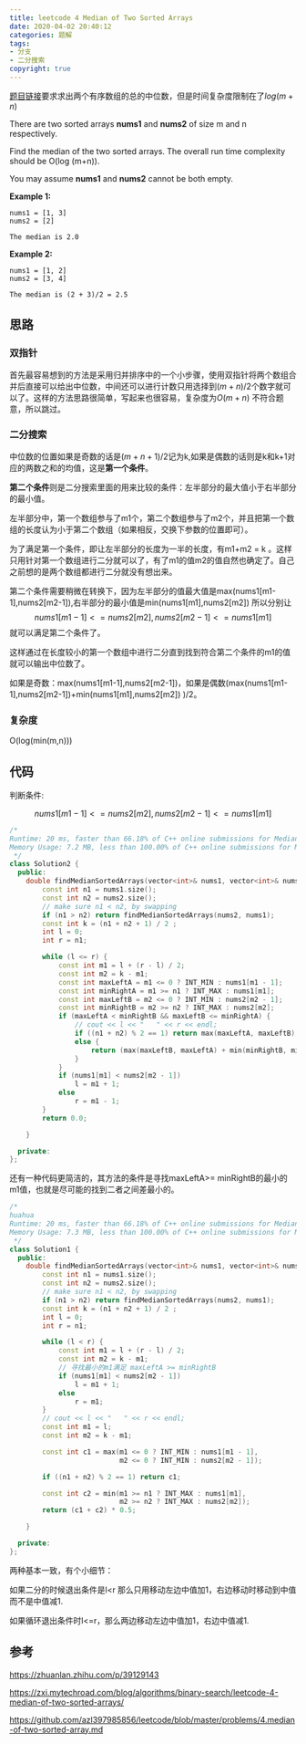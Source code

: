 ```yaml
---
title: leetcode 4 Median of Two Sorted Arrays
date: 2020-04-02 20:40:12
categories: 题解
tags:
- 分支
- 二分搜索
copyright: true
---
```


[题目链接](<https://leetcode.com/problems/median-of-two-sorted-arrays/> )要求求出两个有序数组的总的中位数，但是时间复杂度限制在了$log(m+n)$

There are two sorted arrays **nums1** and **nums2** of size m and n respectively.

Find the median of the two sorted arrays. The overall run time complexity should be O(log (m+n)).

You may assume **nums1** and **nums2** cannot be both empty.

**Example 1:**

```
nums1 = [1, 3]
nums2 = [2]

The median is 2.0
```

**Example 2:**

```
nums1 = [1, 2]
nums2 = [3, 4]

The median is (2 + 3)/2 = 2.5
```

## 思路

### 双指针

首先最容易想到的方法是采用归并排序中的一个小步骤，使用双指针将两个数组合并后直接可以给出中位数，中间还可以进行计数只用选择到$(m+n)/2$个数字就可以了。这样的方法思路很简单，写起来也很容易，复杂度为$O(m+n)$ 不符合题意，所以跳过。

### 二分搜索

中位数的位置如果是奇数的话是$(m+n+1)/2$记为k,如果是偶数的话则是k和k+1对应的两数之和的均值，这是**第一个条件**。

**第二个条件**则是二分搜索里面的用来比较的条件：左半部分的最大值小于右半部分的最小值。

左半部分中，第一个数组参与了m1个，第二个数组参与了m2个，并且把第一个数组的长度认为小于第二个数组（如果相反，交换下参数的位置即可）。

为了满足第一个条件，即让左半部分的长度为一半的长度，有m1+m2 = k 。这样只用针对第一个数组进行二分就可以了，有了m1的值m2的值自然也确定了。自己之前想的是两个数组都进行二分就没有想出来。

第二个条件需要稍微在转换下，因为左半部分的值最大值是max(nums1[m1-1],nums2[m2-1]),右半部分的最小值是min(nums1[m1],nums2[m2]) 所以分别让
$$
nums1[m1-1]<=nums2[m2],nums2[m2-1]<=nums1[m1]
$$
就可以满足第二个条件了。

这样通过在长度较小的第一个数组中进行二分直到找到符合第二个条件的m1的值就可以输出中位数了。

如果是奇数：max(nums1[m1-1],nums2[m2-1])，如果是偶数(max(nums1[m1-1],nums2[m2-1])+min(nums1[m1],nums2[m2]) )/2。

### 复杂度

O(log(min(m,n))) 

## 代码

判断条件:


$$
nums1[m1-1]<=nums2[m2],nums2[m2-1]<=nums1[m1]
$$

```c++
/*
Runtime: 20 ms, faster than 66.18% of C++ online submissions for Median of Two Sorted Arrays.
Memory Usage: 7.2 MB, less than 100.00% of C++ online submissions for Median of Two Sorted Arrays.
 */
class Solution2 {
  public:
	double findMedianSortedArrays(vector<int>& nums1, vector<int>& nums2) {
		const int n1 = nums1.size();
		const int n2 = nums2.size();
		// make sure n1 < n2, by swapping
		if (n1 > n2) return findMedianSortedArrays(nums2, nums1);
		const int k = (n1 + n2 + 1) / 2 ;
		int l = 0;
		int r = n1;

		while (l <= r) {
			const int m1 = l + (r - l) / 2;
			const int m2 = k - m1;
			const int maxLeftA = m1 <= 0 ? INT_MIN : nums1[m1 - 1];
			const int minRightA = m1 >= n1 ? INT_MAX : nums1[m1];
			const int maxLeftB = m2 <= 0 ? INT_MIN : nums2[m2 - 1];
			const int minRightB = m2 >= n2 ? INT_MAX : nums2[m2];
			if (maxLeftA < minRightB && maxLeftB <= minRightA) {
				// cout << l << "	" << r << endl;
				if ((n1 + n2) % 2 == 1) return max(maxLeftA, maxLeftB);
				else {
					return (max(maxLeftB, maxLeftA) + min(minRightB, minRightA)) * 0.5;
				}
			}
			if (nums1[m1] < nums2[m2 - 1])
				l = m1 + 1;
			else
				r = m1 - 1;
		}
		return 0.0;

	}

  private:
};
```

还有一种代码更简洁的，其方法的条件是寻找maxLeftA>= minRightB的最小的m1值，也就是尽可能的找到二者之间差最小的。

```c++
/*
huahua
Runtime: 20 ms, faster than 66.18% of C++ online submissions for Median of Two Sorted Arrays.
Memory Usage: 7.3 MB, less than 100.00% of C++ online submissions for Median of Two Sorted Arrays.
 */
class Solution1 {
  public:
	double findMedianSortedArrays(vector<int>& nums1, vector<int>& nums2) {
		const int n1 = nums1.size();
		const int n2 = nums2.size();
		// make sure n1 < n2, by swapping
		if (n1 > n2) return findMedianSortedArrays(nums2, nums1);
		const int k = (n1 + n2 + 1) / 2 ;
		int l = 0;
		int r = n1;

		while (l < r) {
			const int m1 = l + (r - l) / 2;
			const int m2 = k - m1;
			// 寻找最小的m1满足 maxLeftA >= minRightB
			if (nums1[m1] < nums2[m2 - 1])
				l = m1 + 1;
			else
				r = m1;
		}
		// cout << l << "	" << r << endl;
		const int m1 = l;
		const int m2 = k - m1;

		const int c1 = max(m1 <= 0 ? INT_MIN : nums1[m1 - 1],
		                   m2 <= 0 ? INT_MIN : nums2[m2 - 1]);

		if ((n1 + n2) % 2 == 1) return c1;

		const int c2 = min(m1 >= n1 ? INT_MAX : nums1[m1],
		                   m2 >= n2 ? INT_MAX : nums2[m2]);
		return (c1 + c2) * 0.5;

	}

  private:
};
```

两种基本一致，有个小细节：

如果二分的时候退出条件是l<r 那么只用移动左边中值加1，右边移动时移动到中值而不是中值减1.

如果循环退出条件时l<=r，那么两边移动左边中值加1，右边中值减1.

## 参考

<https://zhuanlan.zhihu.com/p/39129143> 

<https://zxi.mytechroad.com/blog/algorithms/binary-search/leetcode-4-median-of-two-sorted-arrays/> 

<https://github.com/azl397985856/leetcode/blob/master/problems/4.median-of-two-sorted-array.md> 